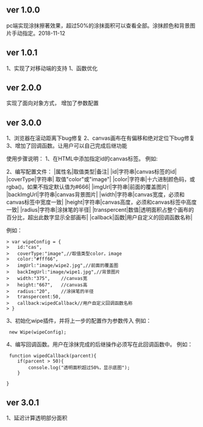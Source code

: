 ﻿## ver 1.0.0 ##
pc端实现涂抹擦著效果，超过50%的涂抹面积可以查看全部。涂抹颜色和背景图片手动指定。2018-11-12
## ver 1.0.1 ##
1、实现了对移动端的支持
1、函数优化
## ver 2.0.0 ##
实现了面向对象方式，
增加了参数配置
## ver 3.0.0 ##
1、浏览器在滚动距离下bug修复
2、canvas画布在有偏移和绝对定位下bug修复
3、增加了回调函数。让用户可以自己完成后继功能

使用步骤说明：
1、在HTML中添加指定id的canvas标签。
例如:<canvas id="cas" width="375" height="667"></canvas>

2、编写配置文件：
|属性名|取值类型|备注|
|id|字符串|canvas标签的id|
|coverType|字符串| 取值"color"或"image"|
|color|字符串|十六进制颜色码，或rgba()。如果不指定默认值为#666|
|imgUrl|字符串|前面的覆盖图片|
|backImgUrl|字符串|canvas背景图片|
|width|字符串|canvas宽度，必须和canvas标签中宽度一致|
|height|字符串|canvas高度，必须和canvas标签中高度一致|
|radius|字符串|涂抹笔的半径|
|transpercent|数值|透明面积占整个画布的百分比，超出此数字显示全部画布|
|callback|函数|用户自定义的回调函数名称|

例如：
``` 
> var wipeConfig = {
> 	id:"cas",
> 	coverType:"image",//取值类型color，image
> 	color:"#fff66",
> 	imgUrl:"image/wipe2.jpg",//前面的覆盖图
> 	backImgUrl:"image/wipe1.jpg",//背景图片
> 	width:"375",	//canvas宽
> 	height:"667",	//canvas高
> 	radius:"20",	//涂抹笔的半径
> 	transpercent:50,
> 	callback:wipedCallback//用户自定义回调函数名称
> }
 ```
 3、初始化wipe插件，并将上一步的配置作为参数传入
 例如：
``` 
 new Wipe(wipeConfig);
 ```
 4、编写回调函数。用户在涂抹完成的后继操作必须写在此回调函数中。
 例如：
``` 
 function wipedCallback(parcent){
	if(parcent > 50){
		console.log("透明面积超过50%，显示底图");
	}

}
 ```
##  ver 3.0.1 ##
1、延迟计算透明部分面积